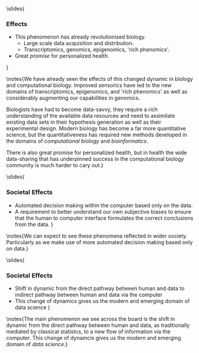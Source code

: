 
\slides{
### Effects

* This phenomenon has already revolutionised biology.
    * Large scale data acquisition and distribution.
    * Transcriptomics, genomics, epigenomics, 'rich phenomics'.
* Great *promise* for personalized health.


}

\notes{We have already seen the effects of this changed dynamic in biology and computational biology. Improved sensorics have led to the new domains of transcriptomics, epigenomics, and 'rich phenomics' as well as considerably augmenting our capabilities in genomics. 

Biologists have had to become data-savvy, they require a rich understanding of the available data resources and need to assimilate existing data sets in their hypothesis generation as well as their experimental design. Modern biology has become a far more quantitative science, but the quantitativeness has required new methods developed in the domains of *computational biology* and *bioinformatics*.

There is also great promise for personalized health, but in health the wide data-sharing that has underpinned success in the computational biology community is much harder to cary out.} 


\slides{
### Societal Effects

* Automated decision making within the computer based only on the data.
* A requirement to better understand our own subjective biases to ensure that the human to computer interface formulates the correct conclusions from the data.
}

\notes{We can expect to see these phenomena reflected in wider society. Particularly as we make use of more automated decision making based only on data.}

\slides{
### Societal Effects

* Shift in dynamic from the direct pathway between human and data to indirect pathway between human and data via the computer
* This change of dynamics gives us the modern and emerging domain of data science
}

\notes{The main phenomenon we see across the board is the shift in dynamic from the direct pathway between human and data, as traditionally mediated by classical statistcs, to a new flow of information via the computer. This change of dynamcis gives us the modern and emerging domain of *data science*.}
